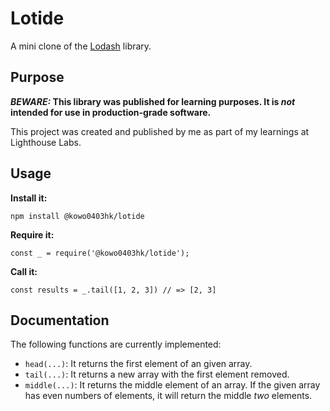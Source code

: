 # Lotide

A mini clone of the [Lodash](https://lodash.com) library.

## Purpose

**_BEWARE:_ This library was published for learning purposes. It is _not_ intended for use in production-grade software.**

This project was created and published by me as part of my learnings at Lighthouse Labs. 

## Usage

**Install it:**

`npm install @kowo0403hk/lotide`

**Require it:**

`const _ = require('@kowo0403hk/lotide');`

**Call it:**

`const results = _.tail([1, 2, 3]) // => [2, 3]`

## Documentation

The following functions are currently implemented:

* `head(...)`: It returns the first element of an given array.
* `tail(...)`: It returns a new array with the first element removed.
* `middle(...)`: It returns the middle element of an array. If the given array has even numbers of elements, it will return the middle _two_ elements.